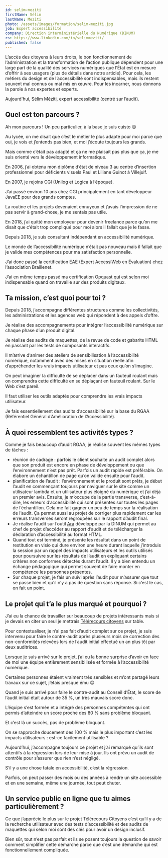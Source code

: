 ```yaml
---
id: selim-meziti
firstName: Sélim
lastName: Meziti
photo: /assets/images/formation/selim-meziti.jpg
job: Expert accessibilité 
company: Direction interministérielle du Numérique (DINUM)
rs: https://www.linkedin.com/in/selimmeziti/
published: false
---
```


<p class="fr-text--lead">L’accès des citoyens à leurs droits, le bon fonctionnement de l’administration et la transformation de l’action publique dépendent pour une large part de la qualité des services numériques que l’État est en mesure d’offrir à ses usagers (plus de détails dans notre article). Pour cela, les métiers du design et de l’accessibilité sont indispensables, mais ils restent souvent mal connus ou mal mis en œuvre. Pour les incarner, nous donnons la parole à nos expertes et experts.</p>

<p class="fr-text--lead">Aujourd'hui, Sélim Méziti, expert accessibilité (centré sur l’audit).</p>

<h2 class="fr-h6">Quel est ton parcours&nbsp;?</h2>

Ah mon parcours&nbsp;! Un peu particulier, à la base je suis cuisto&nbsp;😊

Au lycée, on me disait que c&rsquo;est le métier le plus adapté pour moi parce que oui, je vois et j&rsquo;entends pas bien, et moi j&rsquo;écoute toujours les grands.

Mais comme c&rsquo;était pas adapté et ça ne me plaisait pas plus que ça, je me suis orienté vers le développement informatique.

En 2006, j&rsquo;ai obtenu mon diplôme d&rsquo;état de niveau 3 au centre d&rsquo;insertion professionnel pour déficients visuels Paul et Liliane Guinot à Villejuif.

En 2007, je rejoins CGI (Unilog et Logica à l&rsquo;époque).

J&rsquo;ai passé environ 10 ans chez CGI principalement en tant développeur JavaEE pour des grands comptes.

La routine et les projets devenaient ennuyeux et j&rsquo;avais l&rsquo;impression de ne pas servir à grand-chose, je me sentais pas utile.

En 2018, j&rsquo;ai quitté mon employeur pour devenir freelance parce qu&rsquo;on me disait que c&rsquo;était trop compliqué pour moi alors il fallait que je le fasse.

Depuis 2018, je suis consultant indépendant en accessibilité numérique.

Le monde de l&rsquo;accessibilité numérique n&rsquo;était pas nouveau mais il fallait que je valide mes compétences pour ma satisfaction personnelle.

J&rsquo;ai donc passé la certification EAE (Expert AccessiWeb en Évaluation) chez l&rsquo;association Braillenet.

J&rsquo;ai en même temps passé ma certification Opquast qui est selon moi indispensable quand on travaille sur des produits digitaux.

<h2 class="fr-h6">Ta mission, c’est quoi pour toi&nbsp;?</h2>

Depuis 2018, j&rsquo;accompagne différentes structures comme les collectivités, les administrations et les agences web qui répondent à des appels d&rsquo;offre.

Je réalise des accompagnements pour intégrer l&rsquo;accessibilité numérique sur chaque phase d&rsquo;un produit digital.

Je réalise des audits de maquettes, de la revue de code et gabarits HTML en passant par les tests de composants interactifs.

Il m&rsquo;arrive d&rsquo;animer des ateliers de sensibilisation à l&rsquo;accessibilité numérique, notamment avec des mises en situation réelle afin d&rsquo;appréhender les vrais impacts utilisateur et pas ceux qu&rsquo;on s&rsquo;imagine.

On peut imaginer la difficulté de se déplacer dans un fauteuil roulant mais on comprendra cette difficulté en se déplaçant en fauteuil roulant. Sur le Web c&rsquo;est pareil.

Il faut utiliser les outils adaptés pour comprendre les vrais impacts utilisateur.

Je fais essentiellement des audits d&rsquo;accessibilité sur la base du RGAA (Référentiel Général d&rsquo;Amélioration de l&rsquo;Accessibilité).

<h2 class="fr-h6">À quoi ressemblent tes activités types&nbsp;?</h2>

Comme je fais beaucoup d&rsquo;audit RGAA, je réalise souvent les mêmes types de tâches&nbsp;:

- réunion de cadrage&nbsp;: parfois le client souhaite un audit complet alors que son produit est encore en phase de développement ou que l&rsquo;environnement n&rsquo;est pas prêt. Parfois un audit rapide est préférable. On élabore un échantillon de page qu&rsquo;on valide ensuite pour l&rsquo;audit.
- planification de l&rsquo;audit&nbsp;: l&rsquo;environnement et le produit sont prêts, je début l&rsquo;audit en commençant toujours par naviguer sur le site comme un utilisateur lambda et un utilisateur plus éloigné du numérique et j&rsquo;ai déjà un premier avis. Ensuite, je m&rsquo;occupe de la partie transverse, c&rsquo;est-à-dire, les erreurs d&rsquo;accessibilité qui sont présentes sur toutes les pages de l&rsquo;échantillon. Cela me fait gagner un peu de temps sur la réalisation de l&rsquo;audit. Ça permet aussi au projet de corriger plus rapidement car les erreurs transverses seront regroupées sur le rapport d&rsquo;audit final.
- Je réalise l&rsquo;audit sur l&rsquo;outil <a href="https://ara.numerique.gouv.fr/">Ara</a> développé par la DINUM qui permet au chef de projet d&rsquo;accéder au rapport d&rsquo;audit et de télécharger la déclaration d&rsquo;accessibilité au format HTML.
- Quand tout est terminé, je présente les résultat dans un point de restitution en visio qui dure environ une heure durant laquelle j&rsquo;introduis la session par un rappel des impacts utilisateurs et les outils utilisés pour poursuivre sur les résultats de l&rsquo;audit en expliquant certains critères non conformes détectés durant l&rsquo;audit. Il y a bien entendu un échange pédagogique qui permet souvent de faire monter en compétence les personnes présentes.
- Sur chaque projet, je fais un suivi après l&rsquo;audit pour m&rsquo;assurer que tout se passe bien et qu&rsquo;il n&rsquo;y a pas de question sans réponse. Si c&rsquo;est le cas, on fait un point.

<h2 class="fr-h6">Le projet qui t’a le plus marqué et pourquoi&nbsp;?</h2>

J&rsquo;ai eu la chance de travailler sur beaucoup de projets intéressants mais si je devais en citer un seul je mettrais <a href="https://citoyens.telerecours.fr/#/authentication">Télérecours citoyens</a> sur table.

Pour contextualiser, je n&rsquo;ai pas fait d&rsquo;audit complet sur ce projet, je suis intervenu pour faire le contre-audit après plusieurs mois de correction des non-conformités relevées lors de l&rsquo;audit initial effectué un an plus tôt par deux auditrices.

Lorsque je suis arrivé sur le projet, j&rsquo;ai eu la bonne surprise d&rsquo;avoir en face de moi une équipe entièrement sensibilisée et formée à l&rsquo;accessibilité numérique.

Certaines personnes étaient vraiment très sensibles et m&rsquo;ont partagé leurs travaux sur ce sujet, j&rsquo;étais presque ému 😊

Quand je suis arrivé pour faire le contre-audit au Conseil d&rsquo;État, le score de l&rsquo;audit initial était autour de 35&nbsp;%, un très mauvais score donc.

L&rsquo;équipe s&rsquo;est formée et a intégré des personnes compétentes qui ont permis d&rsquo;atteindre un score proche des 80&nbsp;% sans problème bloquant.

Et c&rsquo;est là un succès, pas de problème bloquant.

On se rapproche doucement des 100&nbsp;% mais le plus important c&rsquo;est les impacts utilisateurs : est-ce facilement utilisable ?

Aujourd&rsquo;hui, j&rsquo;accompagne toujours ce projet et j&rsquo;ai remarqué qu&rsquo;ils sont attentifs à la régression lors de leur mise à jour. Ils ont prévu un audit de contrôle pour s&rsquo;assurer que rien n&rsquo;est négligé.

S&rsquo;il y a une chose fatale en accessibilité, c&rsquo;est la régression.

Parfois, on peut passer des mois ou des années à rendre un site accessible et en une semaine, même une journée, tout peut chuter.

<h2 class="fr-h6">Un service public en ligne que tu aimes particulièrement&nbsp;?</h2>

Ce que j&rsquo;apprécie le plus sur le projet Télérecours Citoyens c&rsquo;est qu&rsquo;il y a de la recherche utilisateur avec des tests d&rsquo;accessibilité et des audits de maquettes qui selon moi sont des clés pour avoir un design inclusif.

Bien sûr, tout n&rsquo;est pas parfait et ils se posent toujours la question de savoir comment simplifier cette démarche parce que c&rsquo;est une démarche qui est fonctionnellement compliquée.
